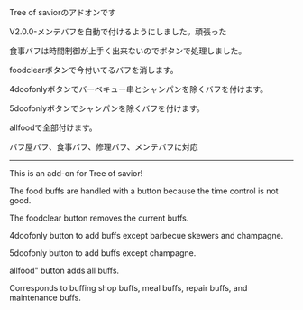Tree of saviorのアドオンです

V2.0.0-メンテバフを自動で付けるようにしました。頑張った

食事バフは時間制御が上手く出来ないのでボタンで処理しました。

foodclearボタンで今付いてるバフを消します。

4doofonlyボタンでバーベキュー串とシャンパンを除くバフを付けます。

5doofonlyボタンでシャンパンを除くバフを付けます。

allfoodで全部付けます。

バフ屋バフ、食事バフ、修理バフ、メンテバフに対応

----

This is an add-on for Tree of savior!

The food buffs are handled with a button because the time control is not good.

The foodclear button removes the current buffs.

4doofonly button to add buffs except barbecue skewers and champagne.

5doofonly button to add buffs except champagne.

allfood" button adds all buffs.

Corresponds to buffing shop buffs, meal buffs, repair buffs, and maintenance buffs.
